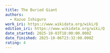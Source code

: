 ```yaml
---
title: The Buried Giant
authors:
  - Kazuo Ishiguro
work_iri: https://www.wikidata.org/wiki/Q
edition_iri: https://www.wikidata.org/wiki/Q
date_started: 2025-10-03T18:00:00.000Z
date_finished: 2025-10-06T23:32:00.000Z
rating: 4
---
```

